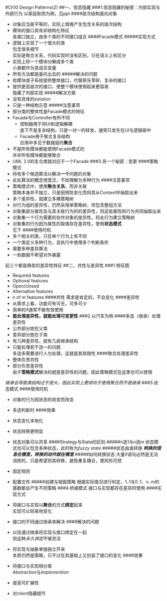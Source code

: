 #Ch10 Design Patterns(2)
##一、信息隐藏
###1.信息隐藏的秘密：内部实现与外部行为
以家庭影院为例，见ppt
####层次结构面向对象  
* 对象应当是平等的，实际上很难产生包含关系的层次结构
* 模块的接口具有非结构化特征  
各接口独立，由多个类的不同接口组合
####Facade模式
#####实现方式
* 逻辑上实现了一个很大的类  
包含很多细节  
实际是聚合关系，代码实现时没有区别，只在语义上有区分
* 实现上将一个模块分解成多个类  
小类都作为其成员变量
* 所有方法都是委托出去的
#####解决的问题
* 给模块或子系统提供整体接口，代替原先零碎、复杂的接口
* 提供更高层次的接口，使整个模块使用起来更容易  
隐藏了内部实现
#####解决方案
* 没有具体的solution
* 只是一种结构示意
#####注意事项
* 部分类的整体性是Facade模式的特征
* Facade与Controller有所不同
	* 控制器用于将UI和逻辑解耦  
	底下不是复杂结构，只是一对一的转发，通常只发生在UI与逻辑层中
	* Facade用于聚合复杂结构  
	应用中多见于数据层的**聚合**
* 不是所有模块都能使用Facade模式的  
并非所有模块都能够聚合
* UML 2.0的复合类就对应于一个Facade
###3.另一个秘密：变更
####策略模式
* 持有多个候选算法以解决**一个**问题的对象
* 此处算法的概念很宽泛，不妨理解为多种行为
####注意事项
* 策略模式中，使用**聚合关系**，而非关联  
策略本身并不独立，只是因预防变化而将其从Context中抽取出来
* 多个差异性，就建立多棵策略树
* 对行为组的差异性，仍然采用单策略树，但包含整组方法
* 对象集部分属性及与其关联行为的的差异性，将这些属性和行为共同抽取出来
* 对象集一个行为需要的协作对象的差异性，将此行为建立策略树
* 对象集的行为因为属性的取值存在差异性，使用**状态模式**  
见下
####使用时机
* 多个相关的类，只在单个行为上有不同
* 一个类定义多种行为，且执行中使用多个判断条件
* 需要多种差异算法
* 一些数据不希望对外暴露

前三个都是典型的差异性特征
##二、共性与差异性
###1.特征图
* Required features
* Optional features
* Open/closed
* Alternative features
* n of m features
####共性
需求是肯定的，不会变化
####差异性
* 从需求上看，功能可有可无，可多可少
* 简单的if通常不能有效使用
* **能处理差异性，就能处理可变更性**
###2.以汽车为例
####多态（继承）处理差异性
* 公共部分放在父类
* 差异部分放在子类
* 有几种差异性，就有几层继承结构
* 只能处理若干选一的问题  
多选多需要进行人为处理，这就是其局限性
####聚合处理差异性
* 整体负责共性
* 部分负责差异性  
由于**策略模式**解决的就是差异性的问题，因此策略模式在这里也可以使用

*继承会导致类结构过于庞大，因此实现上更倾向于使用聚合而不是继承*
###3.状态模式
####使用时机
* 对象的行为因状态的改变而改变
* 多选判断时
####效果
* 状态变化本地化
* 状态转移更明显
* 状态对象可以共享
####Strategy与State的区别
#####n选1与n选m
状态模式也可以包含多种状态，此时称为*fuzzy state*
#####状态由谁转换
***转换的信息在哪里，转换的动作就在哪里***
#####如何转换状态
大量if语句必然是无法消除的，只是希望将其转移，避免重复耦合，使风险可控

* 固定规则
* 配置文件
#####创建与销毁策略
根据实际情况进行判定，1..1与0..1、n..m的基数都会产生不同策略
###4.桥接模式
接口与实现都存在差异时使用
####实现方式
* 将接口与实现以**聚合**的方式**绑定**起来  
实现可以轻易地变化
* 接口的不同通过继承来解决
####解决的问题
* 以往通过继承将实现与接口绑定在一起  
但这种*永久绑定*不够灵活
* 将实现与抽象单独独立开来  
本质仍然是策略，只不过在其基础上又封装了接口的变化
####效果
* 将接口与实现相分离  
*Abstraction*与*Implemention*
* 提高可扩展性
* 对client隐藏细节